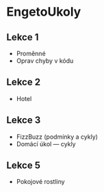 # EngetoUkoly

## Lekce 1
- Proměnné
- Oprav chyby v kódu  

## Lekce 2
- Hotel

## Lekce 3
- FizzBuzz (podmínky a cykly)
- Domácí úkol — cykly

## Lekce 5
- Pokojové rostliny
